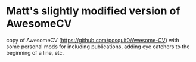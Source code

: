 # Matt's slightly modified version of AwesomeCV
copy of AwesomeCV (https://github.com/posquit0/Awesome-CV) with some personal mods for including publications, adding eye catchers to the beginning of a line, etc.
